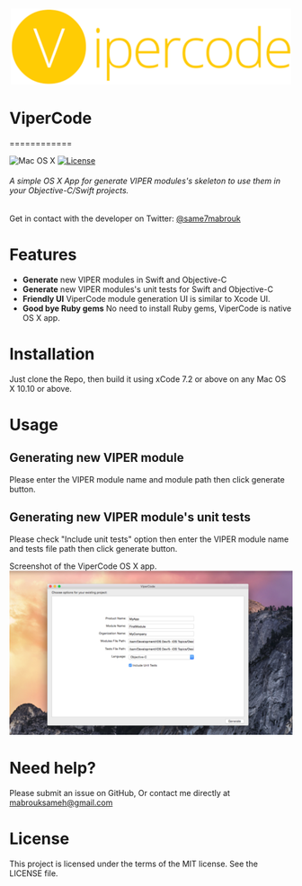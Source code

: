 <h3 align="center">
    <img src="./header.png" width="500" />
    <br />
  </a>
</h3>

# ViperCode
============

![Mac OS X](https://img.shields.io/badge/os-Mac%20OS%20X-green.svg?style=flat)
[![License](https://img.shields.io/badge/license-MIT-green.svg?style=flat)](https://github.com/fastlane/produce/blob/master/LICENSE)

###### A simple OS X App for generate VIPER modules's skeleton to use them in your Objective-C/Swift projects.

Get in contact with the developer on Twitter: [@same7mabrouk](https://twitter.com/same7mabrouk)

# Features

- **Generate** new VIPER modules in Swift and Objective-C
- **Generate** new VIPER modules's unit tests for Swift and Objective-C
- **Friendly UI** ViperCode module generation UI is similar to Xcode UI.
- **Good bye Ruby gems** No need to install Ruby gems, ViperCode is native OS X app. 

# Installation
Just clone the Repo, then build it using xCode 7.2 or above on any Mac OS X 10.10 or above.

# Usage

## Generating new VIPER module

Please enter the VIPER module name and module path then click generate button.

## Generating new VIPER module's unit tests

Please check "Include unit tests" option then enter the VIPER module name and tests file path then click generate button.
    
Screenshot of the ViperCode OS X app.
<img src="./ViperCode-screenshot.png" />

# Need help?
Please submit an issue on GitHub, Or contact me directly at mabrouksameh@gmail.com

# License
This project is licensed under the terms of the MIT license. See the LICENSE file.

